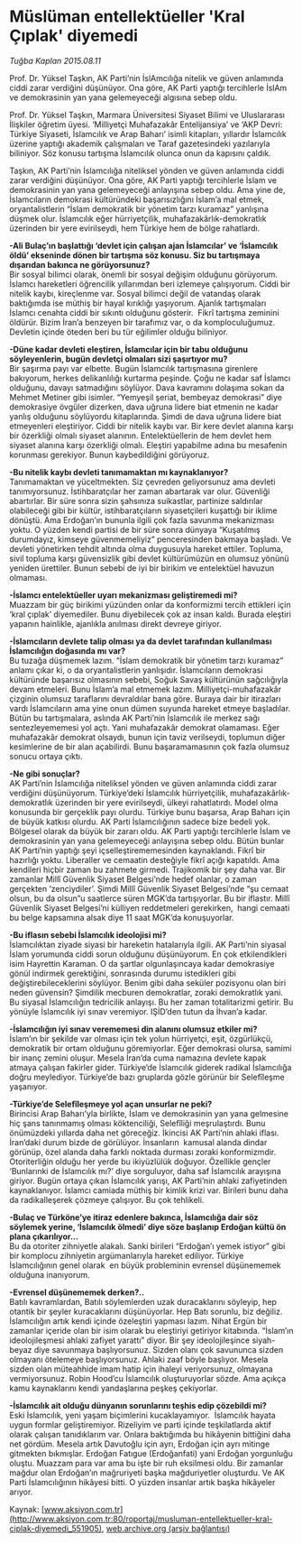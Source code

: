 # Müslüman entellektüeller 'Kral Çıplak' diyemedi

*Tuğba Kaplan 2015.08.11*

<div class="pNewsDetailMainContent" itemprop="articleBody">
 <p>
  Prof. Dr. Yüksel Taşkın, AK Parti’nin İslAmcılığa nitelik ve güven anlamında ciddi zarar verdiğini düşünüyor. Ona göre, AK Parti yaptığı tercihlerle İslAm ve demokrasinin yan yana gelemeyeceği algısına sebep oldu.
 </p>
 <p>
  Prof. Dr. Yüksel Taşkın, Marmara Üniversitesi Siyaset Bilimi ve Uluslararası İlişkiler öğretim üyesi. ‘Milliyetçi Muhafazakâr Entelijansiya’ ve ‘AKP Devri: Türkiye Siyaseti, İslamcılık ve Arap Baharı’ isimli kitapları, yıllardır İslamcılık üzerine yaptığı akademik çalışmaları ve Taraf gazetesindeki yazılarıyla biliniyor. Söz konusu tartışma İslamcılık olunca onun da kapısını çaldık.
 </p>
 <p>
  Taşkın, AK Parti’nin İslamcılığa niteliksel yönden ve güven anlamında ciddi zarar verdiğini düşünüyor. Ona göre, AK Parti yaptığı tercihlerle İslam ve demokrasinin yan yana gelemeyeceği anlayışına sebep oldu. Ama yine de, İslamcıların demokrasi kültüründeki başarısızlığını İslam’a mal etmek, oryantalistlerin “İslam demokratik bir yönetim tarzı kuramaz” yanlışına düşmek olur. İslamcılık eğer hürriyetçilik, muhafazakârlık-demokratlık üzerinden bir yere evirilseydi, hem Türkiye hem de bölge rahatlardı.
 </p>
 <p>
  <strong>
   -Ali Bulaç’ın başlattığı ‘devlet için çalışan ajan İslamcılar’ ve ‘İslamcılık öldü’ ekseninde dönen bir tartışma söz konusu. Siz bu tartışmaya dışarıdan bakınca ne görüyorsunuz?
  </strong>
  <br/>
  Bir sosyal bilimci olarak, önemli bir sosyal değişim olduğunu görüyorum. İslamcı hareketleri öğrencilik yıllarımdan beri izlemeye çalışıyorum. Ciddi bir nitelik kaybı, kireçlenme var. Sosyal bilimci değil de vatandaş olarak baktığımda ise müthiş bir hayal kırıklığı yaşıyorum. Ajanlık tartışmaları İslamcı cenahta ciddi bir sıkıntı olduğunu gösterir.  Fikrî tartışma zeminini öldürür. Bizim İran’a benzeyen bir tarafımız var, o da komploculuğumuz. Devletin içinde öteden beri bu tür eğilimler olduğu biliniyor.
 </p>
 <p>
  <strong>
   -Düne kadar devleti eleştiren, İslamcılar için bir tabu olduğunu söyleyenlerin, bugün devletçi olmaları sizi şaşırtıyor mu?
  </strong>
  <br/>
  Bir şaşırma payı var elbette. Bugün İslamcılık tartışmasına girenlere bakıyorum, herkes delikanlılığı kurtarma peşinde. Çoğu ne kadar saf İslamcı olduğunu, davayı satmadığını söylüyor. Dava kavramını dolaşıma sokan da Mehmet Metiner gibi isimler. “Yemyeşil şeriat, bembeyaz demokrasi” diye demokrasiye övgüler dizerken, dava uğruna lidere biat etmenin ne kadar yanlış olduğunu söylüyordu kitaplarında. Şimdi de dava uğruna lidere biat etmeyenleri eleştiriyor. Ciddi bir nitelik kaybı var. Bir kere devlet alanına karşı bir özerkliği olmalı siyaset alanının. Entelektüellerin de hem devlet hem siyaset alanına karşı özerkliği olmalı. Eleştiri yapabilme adına bu mesafenin korunması gerekiyor. Bunun kaybedildiğini görüyoruz.
 </p>
 <p>
  <strong>
   -Bu nitelik kaybı devleti tanımamaktan mı kaynaklanıyor?
  </strong>
  <br/>
  Tanımamaktan ve yüceltmekten. Siz çevreden geliyorsunuz ama devleti tanımıyorsunuz. İstihbaratçılar her zaman abartarak var olur. Güvenliği abartırlar. Bir süre sonra sizin şahsınıza suikastlar, partinize saldırılar olabileceği gibi bir kültür, istihbaratçıların siyasetçileri kuşattığı bir iklime dönüştü. Ama Erdoğan’ın bununla ilgili çok fazla savunma mekanizması yoktu. O yüzden kendi partisi de bir süre sonra dünyaya “Kuşatılmış durumdayız, kimseye güvenmemeliyiz” penceresinden bakmaya başladı. Ve devleti yönetirken tehdit altında olma duygusuyla hareket ettiler. Topluma, sivil topluma karşı güvensizlik gibi devlet kültürümüzün en olumsuz yönünü yeniden ürettiler. Bunun sebebi de iyi bir birikim ve entelektüel havuzun olmaması.
 </p>
 <p>
  <strong>
   -İslamcı entelektüeller uyarı mekanizması geliştiremedi mi?
  </strong>
  <br/>
  Muazzam bir güç birikimi yüzünden onlar da konformizmi tercih ettikleri için ‘kral çıplak’ diyemediler. Bunu diyebilecek çok az insan kaldı. Burada eleştiri yapanın hainlikle, ajanlıkla anılması direkt devreye giriyor.
 </p>
 <p>
  <strong>
   -İslamcıların devlete talip olması ya da devlet tarafından kullanılması İslamcılığın doğasında mı var?
  </strong>
  <br/>
  Bu tuzağa düşmemek lazım. “İslam demokratik bir yönetim tarzı kuramaz” anlamı çıkar ki, o da oryantalistlerin yanlışıdır. İslamcıların demokrasi kültüründe başarısız olmasının sebebi, Soğuk Savaş kültürünün sağcılığıyla devam etmeleri. Bunu İslam’a mal etmemek lazım. Milliyetçi-muhafazakâr çizginin olumsuz taraflarını devraldılar bana göre. Buraya dair bir itirazları vardı İslamcıların ama yine onun dümen suyunda hareket etmeye başladılar. Bütün bu tartışmalara, aslında AK Parti’nin İslamcılık ile merkez sağı sentezleyememesi yol açtı. Yani muhafazakâr demokrat olamaması. Eğer muhafazakâr demokrat olsaydı, bunun için taviz verilseydi, toplumun diğer kesimlerine de bir alan açabilirdi. Bunu başaramamasının çok fazla olumsuz sonucu ortaya çıktı.
 </p>
 <p>
  <strong>
   -Ne gibi sonuçlar?
  </strong>
  <br/>
  AK Parti’nin İslamcılığa niteliksel yönden ve güven anlamında ciddi zarar verdiğini düşünüyorum. Türkiye’deki İslamcılık hürriyetçilik, muhafazakârlık-demokratlık üzerinden bir yere evirilseydi, ülkeyi rahatlatırdı. Model olma konusunda bir gerçeklik payı olurdu. Türkiye bunu başarsa, Arap Baharı için de büyük katkısı olurdu. AK Parti İslamcılığının sadece bize bedeli yok. Bölgesel olarak da büyük bir zararı oldu. AK Parti yaptığı tercihlerle İslam ve demokrasinin yan yana gelemeyeceği anlayışına sebep oldu. Bütün bunlar AK Parti’nin yaptığı şeyi içselleştirememesinden kaynaklandı. Fikrî bir hazırlığı yoktu. Liberaller ve cemaatin desteğiyle fikrî açığı kapatıldı. Ama kendileri hiçbir zaman bu zahmete girmedi. Trajikomik bir şey daha var. Bir zamanlar Millî Güvenlik Siyaset Belgesi’nde hedef olanlar, o zaman gerçekten ‘zenciydiler’. Şimdi Millî Güvenlik Siyaset Belgesi’nde “şu cemaat olsun, bu da olsun”u saatlerce süren MGK’da tartışıyorlar. Bu bir iflastır. Millî Güvenlik Siyaset Belgesi’ni külliyen reddetmeleri gerekirken,  hangi cemaati bu belge kapsamına alsak diye 11 saat MGK’da konuşuyorlar.
 </p>
 <p>
  <strong>
   -Bu iflasın sebebi İslamcılık ideolojisi mi?
  </strong>
  <br/>
  İslamcılıktan ziyade siyasi bir hareketin hatalarıyla ilgili. AK Parti’nin siyasal İslam yorumunda ciddi sorun olduğunu düşünüyorum. En çok etkilendikleri isim Hayrettin Karaman. O da şartlar olgunlaşıncaya kadar demokrasiye gönül indirmek gerektiğini, sonrasında durumu istedikleri gibi değiştirebileceklerini söylüyor. Benim gibi daha seküler pozisyonu olan biri neden güvensin? Şimdilik mecburen demokratlar, zoraki demokratlık yani.  Bu siyasal İslamcılığın tedricilik anlayışı. Bu her zaman totalitarizmi getirir. Bu yönüyle İslamcılık iyi sınav veremiyor. IŞİD’den tutun da İhvan’a kadar.
 </p>
 <p>
  <strong>
   -İslamcılığın iyi sınav verememesi din alanını olumsuz etkiler mi?
  </strong>
  <br/>
  İslam’ın bir şekilde var olması için tek yolun hürriyetçi, eşit, özgürlükçü, demokratik bir ortam olduğunu göremiyorlar. Eğer demokrasi olursa, samimi bir inanç zemini oluşur. Mesela İran’da cuma namazına devlete kapak atmaya çalışan fakirler gider. Türkiye’de İslamcılık giderek radikal İslamcılığa doğru meylediyor. Türkiye’de bazı gruplarda gözle görünür bir Selefîleşme yaşanıyor.
 </p>
 <p>
  <strong>
   -Türkiye’de Selefîleşmeye yol açan unsurlar ne peki?
  </strong>
  <br/>
  Birincisi Arap Baharı’yla birlikte, İslam ve demokrasinin yan yana gelmesine hiç şans tanınmamış olması köktenciliği, Selefîliği meşrulaştırdı. Bunu önümüzdeki yıllarda daha net göreceğiz. İkincisi AK Parti’nin ahlaki iflası. İran’daki durum bizde de görülüyor. İnsanların  kamusal alanda dindar görünüp, özel alanda daha farklı noktada durması zoraki konformizmdir. Otoriterliğin olduğu her yerde bu ikiyüzlülük doğuyor. Özellikle gençler ‘Bunlarınki de İslamcılık mı?’ diye sorguluyor, daha saf İslamcılık arayışına giriyor. Bugün ortaya çıkan İslamcılık yarışı, AK Parti’nin ahlaki zafiyetinden kaynaklanıyor. İslamcı camiada müthiş bir kimlik krizi var. Birileri bunu daha da radikalleşerek çözmeye çalışıyor. Bu çok tehlikeli.
 </p>
 <p>
  <strong>
   -Bulaç ve Türköne’ye itiraz edenlere bakınca, İslamcılığa dair söz söylemek yerine, ‘İslamcılık ölmedi’ diye söze başlanıp Erdoğan kültü ön plana çıkarılıyor…
  </strong>
  <br/>
  Bu da otoriter zihniyetle alakalı. Sanki birileri “Erdoğan’ı yemek istiyor” gibi bir komplocu zihniyetin argümanlarıyla hareket ediliyor. Türkiye İslamcılığının genel olarak  en büyük probleminin evrensel düşünememek olduğuna inanıyorum.
 </p>
 <p>
  <strong>
   -Evrensel düşünememek derken?..
  </strong>
  <br/>
  Batılı kavramlardan, Batılı söylemlerden uzak duracaklarını söyleyip, hep otantik bir şeyler kuracaklarını düşünüyorlar. Hep Batı sorunlu, biz değiliz. İslamcılığın artık kendi içinde özeleştiri yapması lazım. Nihat Ergün bir zamanlar içeride olan bir isim olarak bu eleştiriyi getiriyor kitabında. “İslam’ın ideolojileşmesi ahlaki zafiyet yarattı” diyor. Bir şey ideolojileşince siyah-beyaz diye savunmaya başlıyorsunuz. Sizden olanı çok savununca sizden olmayanı ötelemeye başlıyorsunuz. Ahlaki zaaf böyle başlıyor. Mesela sizden olan müteahhide imam hatip için ihaleyi veriyorsunuz, olmayana vermiyorsunuz. Robin Hood’cu İslamcılık oluşturuyorlar sözde. Ama açıkça kamu kaynaklarını kendi yandaşlarına peşkeş çekiyorlar.
 </p>
 <p>
  <strong>
   -İslamcılık ait olduğu dünyanın sorunlarını teşhis edip çözebildi mi?
  </strong>
  <br/>
  Eski İslamcılık, yeni yaşam biçimlerini kucaklayamıyor.  İslamcılık hayata uygun formlar geliştiremiyor. Rizeliyim ve parti içinde teşkilatlarda aktif olarak çalışan tanıdıklarım var. Onlara baktığımda bu hikâyenin bittiğini daha net gördüm. Mesela artık Davutoğlu için ayrı, Erdoğan için ayrı mitinge gitmekten bıkmışlar. Erdoğan Fatıgue (Erdoğanfati) yani Erdoğan yorgunluğu oluştu. Muazzam para var ama bu işte bir ruh eksilmesi oldu. Bir zamanlar mağdur olan Erdoğan’ın mağruriyeti başka mağduriyetler oluşturdu. Ve AK Parti İslamcılığının hikâyesi bitti. O yüzden insanlar artık başka hikâyeler arıyor.
 </p>
</div>


Kaynak: [www.aksiyon.com.tr](http://www.aksiyon.com.tr:80/roportaj/musluman-entellektueller-kral-ciplak-diyemedi_551905), [web.archive.org (arşiv bağlantısı)](http://web.archive.org/web/20150814052021/http://www.aksiyon.com.tr:80/roportaj/musluman-entellektueller-kral-ciplak-diyemedi_551905)
